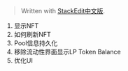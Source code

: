 


> Written with [StackEdit中文版](https://stackedit.cn/).

1. 显示NFT
2. 如何刷新NFT
3. Pool信息持久化
4. 移除流动性界面显示LP Token Balance
5. 优化UI
<!--stackedit_data:
eyJoaXN0b3J5IjpbMjAxNjg0NTU2NCwtMTI2NDMxNTIxNl19
-->